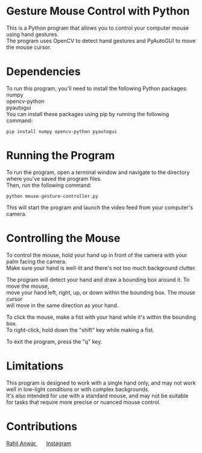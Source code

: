 # Gesture Mouse Control with Python <br>
This is a Python program that allows you to control your computer mouse using hand gestures.<br> The program uses OpenCV to detect hand gestures and PyAutoGUI to move the mouse cursor.
<br>

# Dependencies
To run this program, you'll need to install the following Python packages:
<br>
numpy <br>
opencv-python <br>
pyautogui <br>
You can install these packages using pip by running the following command:

```
pip install numpy opencv-python pyautogui
```

# Running the Program
To run the program, open a terminal window and navigate to the directory where you've saved the program files. <br> Then, run the following command:

```
python mouse-gesture-controller.py
```

This will start the program and launch the video feed from your computer's camera.

# Controlling the Mouse
To control the mouse, hold your hand up in front of the camera with your palm facing the camera. <br> Make sure your hand is well-lit and there's not too much background clutter.

The program will detect your hand and draw a bounding box around it. To move the mouse, <br> move your hand left, right, up, or down within the bounding box. The mouse cursor <br> will move in the same direction as your hand.

To click the mouse, make a fist with your hand while it's within the bounding box. <br> To right-click, hold down the "shift" key while making a fist.<br>

To exit the program, press the "q" key.

# Limitations
This program is designed to work with a single hand only, and may not work well in low-light conditions or with complex backgrounds. <br> It's also intended for use with a standard mouse, and may not be suitable for tasks that require more precise or nuanced mouse control. <br>

# Contributions

<a href="https://github.com/ItsRahilAnwar">Rahil Anwar </a> &nbsp;&nbsp;&nbsp;&nbsp;&nbsp; <a href="https://www.instagram.com/itsrahilanwar/">Instagram</a>
